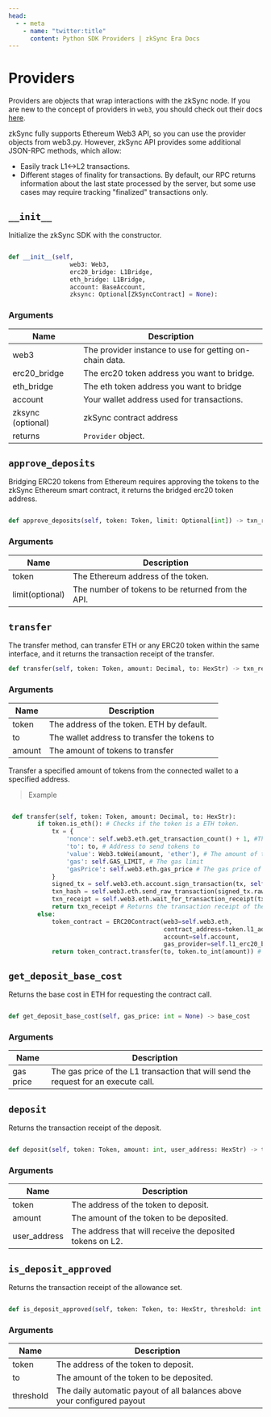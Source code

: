 ```yaml
---
head:
  - - meta
    - name: "twitter:title"
      content: Python SDK Providers | zkSync Era Docs
---
```


# Providers

Providers are objects that wrap interactions with the zkSync node. If you are new to the concept of providers in `web3`, you should check out their docs [here](https://web3py.readthedocs.io/en/v5/providers.html?highlight=providers).

zkSync fully supports Ethereum Web3 API, so you can use the provider objects from web3.py. However, zkSync API provides some additional JSON-RPC methods, which allow:

- Easily track L1<->L2 transactions.
- Different stages of finality for transactions. By default, our RPC returns information about the last state processed by the server, but some use cases may require tracking "finalized" transactions only.

## `__init__`

Initialize the zkSync SDK with the constructor.

```py

def __init__(self,
                 web3: Web3,
                 erc20_bridge: L1Bridge,
                 eth_bridge: L1Bridge,
                 account: BaseAccount,
                 zksync: Optional[ZkSyncContract] = None):

```

### Arguments

| Name              | Description                                             |
| ----------------- | ------------------------------------------------------- |
| web3              | The provider instance to use for getting on-chain data. |
| erc20_bridge      | The erc20 token address you want to bridge.             |
| eth_bridge        | The eth token address you want to bridge                |
| account           | Your wallet address used for transactions.              |
| zksync (optional) | zkSync contract address                                 |
| returns           | `Provider` object.                                      |

## `approve_deposits`

Bridging ERC20 tokens from Ethereum requires approving the tokens to the zkSync Ethereum smart contract, it returns the bridged erc20 token address.

```py

def approve_deposits(self, token: Token, limit: Optional[int]) -> txn_receipt

```

### Arguments

| Name            | Description                                       |
| --------------- | ------------------------------------------------- |
| token           | The Ethereum address of the token.                |
| limit(optional) | The number of tokens to be returned from the API. |

## `transfer`

The transfer method, can transfer ETH or any ERC20 token within the same interface, and it returns the transaction receipt of the transfer.

```py
def transfer(self, token: Token, amount: Decimal, to: HexStr) -> txn_receipt

```

### Arguments

| Name   | Description                                  |
| ------ | -------------------------------------------- |
| token  | The address of the token. ETH by default.    |
| to     | The wallet address to transfer the tokens to |
| amount | The amount of tokens to transfer             |

Transfer a specified amount of tokens from the connected wallet to a specified address.

> Example

```py

 def transfer(self, token: Token, amount: Decimal, to: HexStr):
        if token.is_eth(): # Checks if the token is a ETH token.
            tx = {
                'nonce': self.web3.eth.get_transaction_count() + 1, #The nonce of the transaction.
                'to': to, # Address to send tokens to
                'value': Web3.toWei(amount, 'ether'), # The amount of the token sent, converted to Wei.
                'gas': self.GAS_LIMIT, # The gas limit
                'gasPrice': self.web3.eth.gas_price # The gas price of the transaction.
            }
            signed_tx = self.web3.eth.account.sign_transaction(tx, self.account)
            txn_hash = self.web3.eth.send_raw_transaction(signed_tx.rawTransaction)
            txn_receipt = self.web3.eth.wait_for_transaction_receipt(txn_hash)
            return txn_receipt # Returns the transaction receipt of the transfer.
        else:
            token_contract = ERC20Contract(web3=self.web3.eth,
                                           contract_address=token.l1_address,
                                           account=self.account,
                                           gas_provider=self.l1_erc20_bridge.gas_provider)
            return token_contract.transfer(to, token.to_int(amount)) # Returns the transaction receipt of the transfer.

```

## `get_deposit_base_cost`

Returns the base cost in ETH for requesting the contract call.

```py

def get_deposit_base_cost(self, gas_price: int = None) -> base_cost

```

### Arguments

| Name      | Description                                                                         |
| --------- | ----------------------------------------------------------------------------------- |
| gas price | The gas price of the L1 transaction that will send the request for an execute call. |

## `deposit`

Returns the transaction receipt of the deposit.

```py

def deposit(self, token: Token, amount: int, user_address: HexStr) -> txn_receipt

```

### Arguments

| Name         | Description                                               |
| ------------ | --------------------------------------------------------- |
| token        | The address of the token to deposit.                      |
| amount       | The amount of the token to be deposited.                  |
| user_address | The address that will receive the deposited tokens on L2. |

## `is_deposit_approved`

Returns the transaction receipt of the allowance set.

```py

def is_deposit_approved(self, token: Token, to: HexStr, threshold: int = DEFAULT_THRESHOLD) -> txn_receipt

```

### Arguments

| Name      | Description                                                             |
| --------- | ----------------------------------------------------------------------- |
| token     | The address of the token to deposit.                                    |
| to        | The amount of the token to be deposited.                                |
| threshold | The daily automatic payout of all balances above your configured payout |
